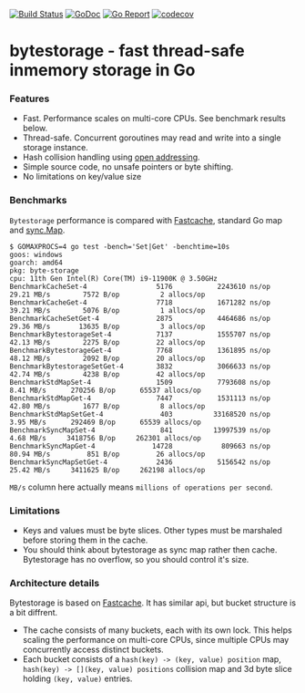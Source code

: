 [![Build Status](https://github.com/kiriklo/bytestorage/workflows/main/badge.svg)](https://github.com/kiriklo/bytestorage/actions)
[![GoDoc](https://godoc.org/github.com/kiriklo/bytestorage?status.svg)](http://godoc.org/github.com/kiriklo/bytestorage)
[![Go Report](https://goreportcard.com/badge/github.com/kiriklo/bytestorage)](https://goreportcard.com/report/github.com/kiriklo/bytestorage)
[![codecov](https://codecov.io/gh/kiriklo/bytestorage/branch/main/graph/badge.svg)](https://codecov.io/gh/kiriklo/bytestorage/)
# bytestorage - fast thread-safe inmemory storage in Go

### Features

* Fast. Performance scales on multi-core CPUs. See benchmark results below.
* Thread-safe. Concurrent goroutines may read and write into a single
  storage instance.
* Hash collision handling using [open addressing](https://en.wikipedia.org/wiki/Open_addressing).
* Simple source code, no unsafe pointers or byte shifting.
* No limitations on key/value size

### Benchmarks

`Bytestorage` performance is compared with [Fastcache](https://github.com/VictoriaMetrics/fastcache), standard Go map
and [sync.Map](https://golang.org/pkg/sync/#Map).

```
$ GOMAXPROCS=4 go test -bench='Set|Get' -benchtime=10s
goos: windows
goarch: amd64
pkg: byte-storage
cpu: 11th Gen Intel(R) Core(TM) i9-11900K @ 3.50GHz
BenchmarkCacheSet-4                 5176           2243610 ns/op          29.21 MB/s        7572 B/op          2 allocs/op
BenchmarkCacheGet-4                 7718           1671282 ns/op          39.21 MB/s        5076 B/op          1 allocs/op
BenchmarkCacheSetGet-4              2875           4464686 ns/op          29.36 MB/s       13635 B/op          3 allocs/op
BenchmarkBytestorageSet-4           7137           1555707 ns/op          42.13 MB/s        2275 B/op         22 allocs/op
BenchmarkBytestorageGet-4           7768           1361895 ns/op          48.12 MB/s        2092 B/op         20 allocs/op
BenchmarkBytestorageSetGet-4        3832           3066633 ns/op          42.74 MB/s        4238 B/op         42 allocs/op
BenchmarkStdMapSet-4                1509           7793608 ns/op           8.41 MB/s      270256 B/op      65537 allocs/op
BenchmarkStdMapGet-4                7447           1531113 ns/op          42.80 MB/s        1677 B/op          8 allocs/op
BenchmarkStdMapSetGet-4              403          33168520 ns/op           3.95 MB/s      292469 B/op      65539 allocs/op
BenchmarkSyncMapSet-4                841          13997539 ns/op           4.68 MB/s     3418756 B/op     262301 allocs/op
BenchmarkSyncMapGet-4              14728            809663 ns/op          80.94 MB/s         851 B/op         26 allocs/op
BenchmarkSyncMapSetGet-4            2436           5156542 ns/op          25.42 MB/s     3411625 B/op     262198 allocs/op
```

`MB/s` column here actually means `millions of operations per second`.

### Limitations

* Keys and values must be byte slices. Other types must be marshaled before
  storing them in the cache.
* You should think about bytestorage as sync map rather then cache. Bytestorage
  has no overflow, so you should control it's size.

### Architecture details

Bytestorage is based on [Fastcache](https://github.com/VictoriaMetrics/fastcache). It has similar api, but
bucket structure is a bit diffrent.

* The cache consists of many buckets, each with its own lock.
  This helps scaling the performance on multi-core CPUs, since multiple
  CPUs may concurrently access distinct buckets.
* Each bucket consists of a `hash(key) -> (key, value) position` map, 
  `hash(key) -> [](key, value) positions` collision map and 3d
  byte slice holding `(key, value)` entries.